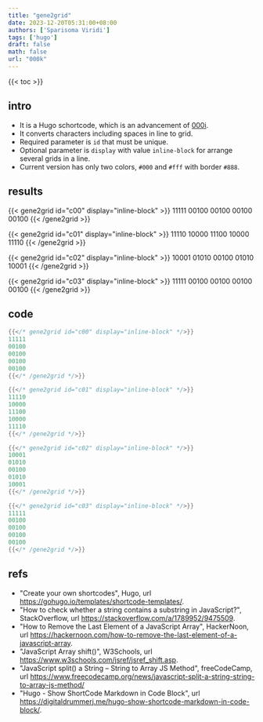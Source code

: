 ```yaml
---
title: "gene2grid"
date: 2023-12-20T05:31:00+08:00
authors: ['Sparisoma Viridi']
tags: ['hugo']
draft: false
math: false
url: "000k"
---
```

{{< toc >}}


## intro
+ It is a Hugo schortcode, which is an advancement of [000i](../000i).
+ It converts characters including spaces in line to grid. 
+ Required parameter is `id` that must be unique.
+ Optional parameter is `display` with value `inline-block` for arrange several grids in a line.
+ Current version has only two colors, `#000` and `#fff` with border `#888`.


## results
{{< gene2grid id="c00" display="inline-block" >}}
11111
00100
00100
00100
00100
{{< /gene2grid >}}

{{< gene2grid id="c01" display="inline-block" >}}
11110
10000
11100
10000
11110
{{< /gene2grid >}}

{{< gene2grid id="c02" display="inline-block" >}}
10001
01010
00100
01010
10001
{{< /gene2grid >}}

{{< gene2grid id="c03" display="inline-block" >}}
11111
00100
00100
00100
00100
{{< /gene2grid >}}


## code
```go
{{</* gene2grid id="c00" display="inline-block" */>}}
11111
00100
00100
00100
00100
{{</* /gene2grid */>}}

{{</* gene2grid id="c01" display="inline-block" */>}}
11110
10000
11100
10000
11110
{{</* /gene2grid */>}}

{{</* gene2grid id="c02" display="inline-block" */>}}
10001
01010
00100
01010
10001
{{</* /gene2grid */>}}

{{</* gene2grid id="c03" display="inline-block" */>}}
11111
00100
00100
00100
00100
{{</* /gene2grid */>}}
```


## refs
+  "Create your own shortcodes", Hugo, url https://gohugo.io/templates/shortcode-templates/.
+ "How to check whether a string contains a substring in JavaScript?", StackOverflow, url https://stackoverflow.com/a/1789952/9475509.
+ "How to Remove the Last Element of a JavaScript Array", HackerNoon, url https://hackernoon.com/how-to-remove-the-last-element-of-a-javascript-array.
+ "JavaScript Array shift()", W3Schools, url https://www.w3schools.com/jsref/jsref_shift.asp.
+ "JavaScript split() a String – String to Array JS Method", freeCodeCamp, url https://www.freecodecamp.org/news/javascript-split-a-string-string-to-array-js-method/
+ "Hugo - Show ShortCode Markdown in Code Block", url https://digitaldrummerj.me/hugo-show-shortcode-markdown-in-code-block/.
